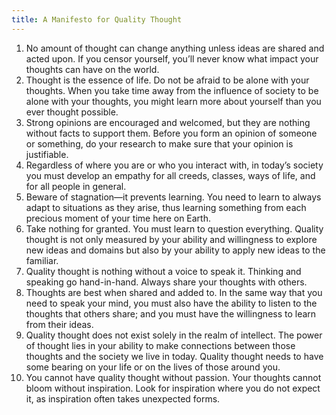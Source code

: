 ```yaml
---
title: A Manifesto for Quality Thought
---
```

1. No amount of thought can change anything unless ideas are shared and acted upon. If you censor yourself, you’ll never know what impact your thoughts can have on the world.
2. Thought is the essence of life. Do not be afraid to be alone with your thoughts. When you take time away from the influence of society to be alone with your thoughts, you might learn more about yourself than you ever thought possible.
3. Strong opinions are encouraged and welcomed, but they are nothing without facts to support them. Before you form an opinion of someone or something, do your research to make sure that your opinion is justifiable.
4. Regardless of where you are or who you interact with, in today’s society you must develop an empathy for all creeds, classes, ways of life, and for all people in general.
5. Beware of stagnation—it prevents learning. You need to learn to always adapt to situations as they arise, thus learning something from each precious moment of your time here on Earth.
6. Take nothing for granted. You must learn to question everything. Quality thought is not only measured by your ability and willingness to explore new ideas and domains but also by your ability to apply new ideas to the familiar.
7. Quality thought is nothing without a voice to speak it. Thinking and speaking go hand-in-hand. Always share your thoughts with others.
8. Thoughts are best when shared and added to. In the same way that you need to speak your mind, you must also have the ability to listen to the thoughts that others share; and you must have the willingness to learn from their ideas.
9. Quality thought does not exist solely in the realm of intellect. The power of thought lies in your ability to make connections between those thoughts and the society we live in today. Quality thought needs to have some bearing on your life or on the lives of those around you.
10. You cannot have quality thought without passion. Your thoughts cannot bloom without inspiration. Look for inspiration where you do not expect it, as inspiration often takes unexpected forms.